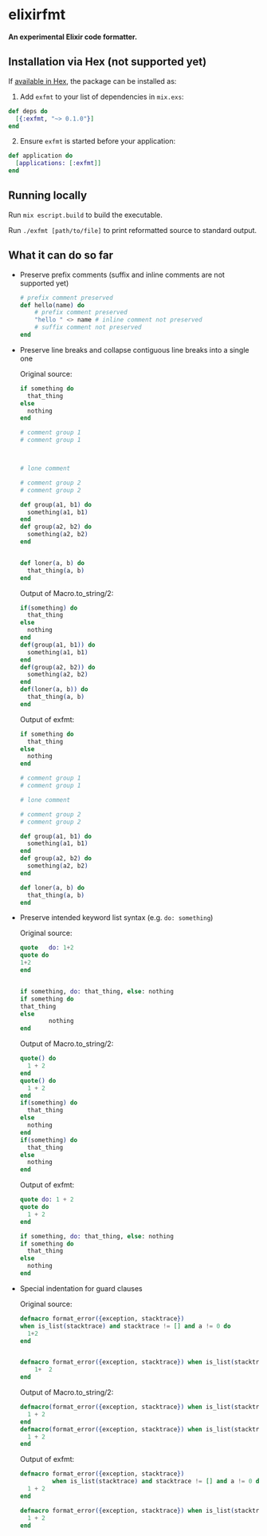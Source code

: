 # elixirfmt

**An experimental Elixir code formatter.**

## Installation via Hex (not supported yet)

If [available in Hex](https://hex.pm/docs/publish), the package can be installed as:

1. Add `exfmt` to your list of dependencies in `mix.exs`:

  ```elixir
  def deps do
    [{:exfmt, "~> 0.1.0"}]
  end
  ```

2. Ensure `exfmt` is started before your application:

  ```elixir
  def application do
    [applications: [:exfmt]]
  end
  ```

## Running locally

Run `mix escript.build` to build the executable.

Run `./exfmt [path/to/file]` to print reformatted source to standard output.

## What it can do so far

- Preserve prefix comments (suffix and inline comments are not supported yet)

  ```elixir
  # prefix comment preserved
  def hello(name) do
      # prefix comment preserved
      "hello " <> name # inline comment not preserved
      # suffix comment not preserved
  end
  ```
- Preserve line breaks and collapse contiguous line breaks into a single one
  
  Original source:
  ```elixir
  if something do
    that_thing
  else
    nothing
  end

  # comment group 1
  # comment group 1
  
  
  
  # lone comment
  
  # comment group 2
  # comment group 2

  def group(a1, b1) do
    something(a1, b1)
  end
  def group(a2, b2) do
    something(a2, b2)
  end
  
  
  def loner(a, b) do
    that_thing(a, b)
  end
  ```
  Output of Macro.to_string/2:
  
  ```elixir
  if(something) do
    that_thing
  else
    nothing
  end
  def(group(a1, b1)) do
    something(a1, b1)
  end
  def(group(a2, b2)) do
    something(a2, b2)
  end
  def(loner(a, b)) do
    that_thing(a, b)
  end
  ```
  
  Output of exfmt:
  
  ```elixir
  if something do
    that_thing
  else
    nothing
  end

  # comment group 1
  # comment group 1

  # lone comment

  # comment group 2
  # comment group 2

  def group(a1, b1) do
    something(a1, b1)
  end
  def group(a2, b2) do
    something(a2, b2)
  end

  def loner(a, b) do
    that_thing(a, b)
  end
  ```
- Preserve intended keyword list syntax (e.g. `do: something`)
  
  Original source:
  
  ```elixir
  quote   do: 1+2
  quote do
  1+2
  end


  if something, do: that_thing, else: nothing
  if something do
  that_thing
  else
          nothing
  end
  ```
  
  Output of Macro.to_string/2:
  
  ```elixir
  quote() do
    1 + 2
  end
  quote() do
    1 + 2
  end
  if(something) do
    that_thing
  else
    nothing
  end
  if(something) do
    that_thing
  else
    nothing
  end
  ```
  
  Output of exfmt:
  
  ```elixir
  quote do: 1 + 2
  quote do
    1 + 2
  end

  if something, do: that_thing, else: nothing
  if something do
    that_thing
  else
    nothing
  end
  ```
- Special indentation for guard clauses

  Original source:
  
  ```elixir
  defmacro format_error({exception, stacktrace}) 
  when is_list(stacktrace) and stacktrace != [] and a != 0 do
    1+2
  end


  defmacro format_error({exception, stacktrace}) when is_list(stacktrace) and stacktrace != [] and a != 0 do
      1+  2
  end
  ```
  
  Output of Macro.to_string/2:
  
  ```elixir
  defmacro(format_error({exception, stacktrace}) when is_list(stacktrace) and stacktrace != [] and a != 0) do
    1 + 2
  end
  defmacro(format_error({exception, stacktrace}) when is_list(stacktrace) and stacktrace != [] and a != 0) do
    1 + 2
  end
  ```
  
  Output of exfmt:
  
  ```elixir
  defmacro format_error({exception, stacktrace})
           when is_list(stacktrace) and stacktrace != [] and a != 0 do
    1 + 2
  end

  defmacro format_error({exception, stacktrace}) when is_list(stacktrace) and stacktrace != [] and a != 0 do
    1 + 2
  end
  ```
